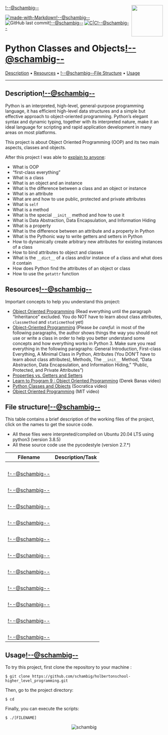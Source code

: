 <img align='right' src='https://user-images.githubusercontent.com/5713670/87202985-820dcb80-c2b6-11ea-9f56-7ec461c497c3.gif' width='100'><!--@schambig-->

[![made-with-Markdown](https://img.shields.io/badge/Made%20with-Markdown-1f425f.svg)](http://commonmark.org)<!--@schambig-->
![GitHub last commit](https://img.shields.io/github/last-commit/schambig/holbertonschool-higher_level_programming)<!--@schambig-->
[![C|C](https://img.shields.io/badge/Repo-00%20commits-orange.svg)](https://sourcerer.io/schambig)<!--@schambig-->

# Python Classes and Objects<!--@schambig-->

[Description](#description) • [Resources](#resources) • <!--@schambig-->[File Structure](#file-structure) • [Usage](#usage)

---

## Description<!--@schambig-->

Python is an interpreted, high-level, general-purpose programming language, it has efficient high-level data structures and a simple but effective approach to object-oriented programming. Python’s elegant syntax and dynamic typing, together with its interpreted nature, make it an ideal language for scripting and rapid application development in many areas on most platforms.

This project is about Object Oriented Programming (OOP) and its two main aspects, classes and objects.

After this project I was able to [explain to anyone](https://fs.blog/feynman-learning-technique/):

* What is OOP
* “first-class everything”
* What is a class
* What is an object and an instance
* What is the difference between a class and an object or instance
* What is an attribute
* What are and how to use public, protected and private attributes
* What is `self`
* What is a method
* What is the special `__init__` method and how to use it
* What is Data Abstraction, Data Encapsulation, and Information Hiding
* What is a property
* What is the difference between an attribute and a property in Python
* What is the Pythonic way to write getters and setters in Python
* How to dynamically create arbitrary new attributes for existing instances of a class
* How to bind attributes to object and classes
* What is the `__dict__` of a class and/or instance of a class and what does it contain
* How does Python find the attributes of an object or class
* How to use the `getattr` function

## Resources<!--@schambig-->

Important concepts to help you understand this project:

* [Object Oriented Programming](https://python.swaroopch.com/oop.html) (Read everything until the paragraph “Inheritance” excluded. You do NOT have to learn about class attributes, `classmethod` and `staticmethod` yet)
* [Object-Oriented Programming](https://python-course.eu/oop/object-oriented-programming.php)  (Please *be careful*: in most of the following paragraphs, the author shows things the way you should not use or write a class in order to help you better understand some concepts and how everything works in Python 3. Make sure you read everything in the following paragraphs: General Introduction, First-class Everything, A Minimal Class in Python, Attributes (You DON’T have to learn about class attributes), Methods, The `__init__` Method, “Data Abstraction, Data Encapsulation, and Information Hiding,” “Public, Protected, and Private Attributes”)
* [Properties vs. Getters and Setters](https://python-course.eu/oop/properties-vs-getters-and-setters.php)
* [Learn to Program 9 : Object Oriented Programming](https://www.youtube.com/watch?v=1AGyBuVCTeE) (Derek Banas video)
* [Python Classes and Objects](https://www.youtube.com/watch?v=apACNr7DC_s) (Socratica video)
* [Object Oriented Programming](https://www.youtube.com/watch?v=-DP1i2ZU9gk) (MIT video)


## File structure<!--@schambig-->

This table contains a brief description of the working files of the project, click on the names to get the source code.

* All these files were interpreted/compiled on Ubuntu 20.04 LTS using python3 (version 3.8.5)
* All these source code use the pycodestyle (version 2.7.*)

| Filename | Description/Task |
| --- | --- |
| <pre>[]()</pre><!--@schambig--> |  |
| <pre>[]()</pre><!--@schambig--> |  |
| <pre>[]()</pre><!--@schambig--> |  |
| <pre>[]()</pre><!--@schambig--> |  |
| <pre>[]()</pre><!--@schambig--> |  |
| <pre>[]()</pre><!--@schambig--> |  |
| <pre>[]()</pre><!--@schambig--> |  |
| <pre>[]()</pre><!--@schambig--> |  |
| <pre>[]()</pre><!--@schambig--> |  |
| <pre>[]()</pre><!--@schambig--> |  |
| <pre>[]()</pre><!--@schambig--> |  |

## Usage<!--@schambig-->

To try this project, first clone the repository to your machine :

```
$ git clone https://github.com/schambig/holbertonschool-higher_level_programming.git
```

Then, go to the project directory:

```
$ cd 
```

Finally, you can execute the scripts:

```
$ ./[FILENAME]
```


<p align="center">
  <img alt="schambig" src="https://capsule-render.vercel.app/api?type=waving&color=gradient&height=60&section=footer"/>
</p>
